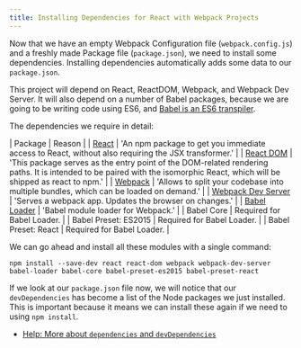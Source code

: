 ```yaml
---
title: Installing Dependencies for React with Webpack Projects
---
```

Now that we have an empty Webpack Configuration file (`webpack.config.js`) and a freshly made Package file (`package.json`), we need to install some dependencies. Installing dependencies automatically adds some data to our `package.json`.

This project will depend on React, ReactDOM, Webpack, and Webpack Dev Server. It will also depend on a number of Babel packages, because we are going to be writing code using ES6, and <a href='https://babeljs.io/' target='_blank' rel='nofollow'>Babel is an ES6 transpiler</a>.

The dependencies we require in detail:

| Package | Reason |
| <a href='https://www.npmjs.com/package/react' target='_blank' rel='nofollow'>React</a> | 'An npm package to get you immediate access to React, without also requiring the JSX transformer.' |
| <a href='https://www.npmjs.com/package/react-dom' target='_blank' rel='nofollow'>React DOM</a> | 'This package serves as the entry point of the DOM-related rendering paths. It is intended to be paired with the isomorphic React, which will be shipped as react to npm.' |
| <a href='https://www.npmjs.com/package/webpack' target='_blank' rel='nofollow'>Webpack</a> | 'Allows to split your codebase into multiple bundles, which can be loaded on demand.' |
| <a href='https://www.npmjs.com/package/webpack-dev-server' target='_blank' rel='nofollow'>Webpack Dev Server</a> | 'Serves a webpack app. Updates the browser on changes.' |
| <a href='https://www.npmjs.com/package/babel-loader' target='_blank' rel='nofollow'>Babel Loader</a> | 'Babel module loader for Webpack.' |
| Babel Core | Required for Babel Loader. |
| Babel Preset: ES2015 | Required for Babel Loader. |
| Babel Preset: React | Required for Babel Loader. |

We can go ahead and install all these modules with a single command:

```shell
npm install --save-dev react react-dom webpack webpack-dev-server babel-loader babel-core babel-preset-es2015 babel-preset-react
```

If we look at our `package.json` file now, we will notice that our `devDependencies` has become a list of the Node packages we just installed. This is important because it means we can install these again if we need to using `npm install`.

*   <a href='http://stackoverflow.com/a/22004559/4637110' target='_blank' rel='nofollow'>Help: More about `dependencies` and `devDependencies`</a>

